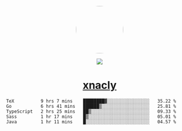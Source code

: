 <p align="center">
  <img style="border-radius: 100px" width="128" height="128" src="https://avatars.githubusercontent.com/u/47723417?v=4"/>
</p>
<p align="center">
  <img src="https://komarev.com/ghpvc/?username=xnacly&&style=flat-square"/>
</p>

<h1 align="center"><a href="https://xnacly.me"> xnacly</a> </h1>

<!--START_SECTION:waka-->

```text
TeX          9 hrs 7 mins    ████████▓░░░░░░░░░░░░░░░░   35.22 %
Go           6 hrs 41 mins   ██████▒░░░░░░░░░░░░░░░░░░   25.81 %
TypeScript   2 hrs 25 mins   ██▒░░░░░░░░░░░░░░░░░░░░░░   09.33 %
Sass         1 hr 17 mins    █▒░░░░░░░░░░░░░░░░░░░░░░░   05.01 %
Java         1 hr 11 mins    █░░░░░░░░░░░░░░░░░░░░░░░░   04.57 %
```

<!--END_SECTION:waka-->
